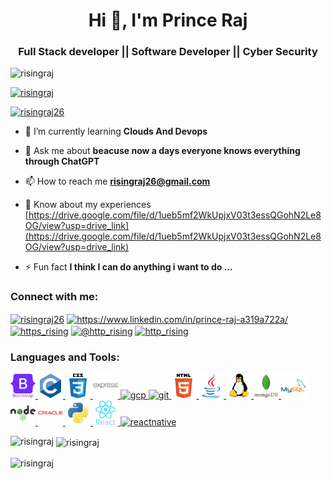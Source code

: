 <h1 align="center">Hi 👋, I'm Prince Raj</h1>
<h3 align="center">Full Stack developer || Software Developer || Cyber Security</h3>

<p align="left"> <img src="https://komarev.com/ghpvc/?username=risingraj&label=Profile%20views&color=0e75b6&style=flat" alt="risingraj" /> </p>

<p align="left"> <a href="https://github.com/ryo-ma/github-profile-trophy"><img src="https://github-profile-trophy.vercel.app/?username=risingraj" alt="risingraj" /></a> </p>

<p align="left"> <a href="https://twitter.com/risingraj26" target="blank"><img src="https://img.shields.io/twitter/follow/risingraj26?logo=twitter&style=for-the-badge" alt="risingraj26" /></a> </p>

- 🌱 I’m currently learning **Clouds And Devops**

- 💬 Ask me about **beacuse now a days everyone knows everything through ChatGPT**

- 📫 How to reach me **risingraj26@gmail.com**

- 📄 Know about my experiences [https://drive.google.com/file/d/1ueb5mf2WkUpjxV03t3essQGohN2Le8OG/view?usp=drive_link](https://drive.google.com/file/d/1ueb5mf2WkUpjxV03t3essQGohN2Le8OG/view?usp=drive_link)

- ⚡ Fun fact **I think I can do anything i want to do ...**

<h3 align="left">Connect with me:</h3>
<p align="left">
<a href="https://twitter.com/risingraj26" target="blank"><img align="center" src="https://raw.githubusercontent.com/rahuldkjain/github-profile-readme-generator/master/src/images/icons/Social/twitter.svg" alt="risingraj26" height="30" width="40" /></a>
<a href="https://linkedin.com/in/https://www.linkedin.com/in/prince-raj-a319a722a/" target="blank"><img align="center" src="https://raw.githubusercontent.com/rahuldkjain/github-profile-readme-generator/master/src/images/icons/Social/linked-in-alt.svg" alt="https://www.linkedin.com/in/prince-raj-a319a722a/" height="30" width="40" /></a>
<a href="https://instagram.com/https_rising" target="blank"><img align="center" src="https://raw.githubusercontent.com/rahuldkjain/github-profile-readme-generator/master/src/images/icons/Social/instagram.svg" alt="https_rising" height="30" width="40" /></a>
<a href="https://www.hackerrank.com/@http_rising" target="blank"><img align="center" src="https://raw.githubusercontent.com/rahuldkjain/github-profile-readme-generator/master/src/images/icons/Social/hackerrank.svg" alt="@http_rising" height="30" width="40" /></a>
<a href="https://www.leetcode.com/http_rising" target="blank"><img align="center" src="https://raw.githubusercontent.com/rahuldkjain/github-profile-readme-generator/master/src/images/icons/Social/leet-code.svg" alt="http_rising" height="30" width="40" /></a>
</p>

<h3 align="left">Languages and Tools:</h3>
<p align="left"> <a href="https://getbootstrap.com" target="_blank" rel="noreferrer"> <img src="https://raw.githubusercontent.com/devicons/devicon/master/icons/bootstrap/bootstrap-plain-wordmark.svg" alt="bootstrap" width="40" height="40"/> </a> <a href="https://www.cprogramming.com/" target="_blank" rel="noreferrer"> <img src="https://raw.githubusercontent.com/devicons/devicon/master/icons/c/c-original.svg" alt="c" width="40" height="40"/> </a> <a href="https://www.w3schools.com/css/" target="_blank" rel="noreferrer"> <img src="https://raw.githubusercontent.com/devicons/devicon/master/icons/css3/css3-original-wordmark.svg" alt="css3" width="40" height="40"/> </a> <a href="https://expressjs.com" target="_blank" rel="noreferrer"> <img src="https://raw.githubusercontent.com/devicons/devicon/master/icons/express/express-original-wordmark.svg" alt="express" width="40" height="40"/> </a> <a href="https://cloud.google.com" target="_blank" rel="noreferrer"> <img src="https://www.vectorlogo.zone/logos/google_cloud/google_cloud-icon.svg" alt="gcp" width="40" height="40"/> </a> <a href="https://git-scm.com/" target="_blank" rel="noreferrer"> <img src="https://www.vectorlogo.zone/logos/git-scm/git-scm-icon.svg" alt="git" width="40" height="40"/> </a> <a href="https://www.w3.org/html/" target="_blank" rel="noreferrer"> <img src="https://raw.githubusercontent.com/devicons/devicon/master/icons/html5/html5-original-wordmark.svg" alt="html5" width="40" height="40"/> </a> <a href="https://www.java.com" target="_blank" rel="noreferrer"> <img src="https://raw.githubusercontent.com/devicons/devicon/master/icons/java/java-original.svg" alt="java" width="40" height="40"/> </a> <a href="https://www.linux.org/" target="_blank" rel="noreferrer"> <img src="https://raw.githubusercontent.com/devicons/devicon/master/icons/linux/linux-original.svg" alt="linux" width="40" height="40"/> </a> <a href="https://www.mongodb.com/" target="_blank" rel="noreferrer"> <img src="https://raw.githubusercontent.com/devicons/devicon/master/icons/mongodb/mongodb-original-wordmark.svg" alt="mongodb" width="40" height="40"/> </a> <a href="https://www.mysql.com/" target="_blank" rel="noreferrer"> <img src="https://raw.githubusercontent.com/devicons/devicon/master/icons/mysql/mysql-original-wordmark.svg" alt="mysql" width="40" height="40"/> </a> <a href="https://nodejs.org" target="_blank" rel="noreferrer"> <img src="https://raw.githubusercontent.com/devicons/devicon/master/icons/nodejs/nodejs-original-wordmark.svg" alt="nodejs" width="40" height="40"/> </a> <a href="https://www.oracle.com/" target="_blank" rel="noreferrer"> <img src="https://raw.githubusercontent.com/devicons/devicon/master/icons/oracle/oracle-original.svg" alt="oracle" width="40" height="40"/> </a> <a href="https://www.python.org" target="_blank" rel="noreferrer"> <img src="https://raw.githubusercontent.com/devicons/devicon/master/icons/python/python-original.svg" alt="python" width="40" height="40"/> </a> <a href="https://reactjs.org/" target="_blank" rel="noreferrer"> <img src="https://raw.githubusercontent.com/devicons/devicon/master/icons/react/react-original-wordmark.svg" alt="react" width="40" height="40"/> </a> <a href="https://reactnative.dev/" target="_blank" rel="noreferrer"> <img src="https://reactnative.dev/img/header_logo.svg" alt="reactnative" width="40" height="40"/> </a> </p>

<p><img align="left" src="https://github-readme-stats.vercel.app/api/top-langs?username=risingraj&show_icons=true&locale=en&layout=compact" alt="risingraj" /></p>

<p>&nbsp;<img align="center" src="https://github-readme-stats.vercel.app/api?username=risingraj&show_icons=true&locale=en" alt="risingraj" /></p>

<p><img align="center" src="https://github-readme-streak-stats.herokuapp.com/?user=risingraj&" alt="risingraj" /></p>
